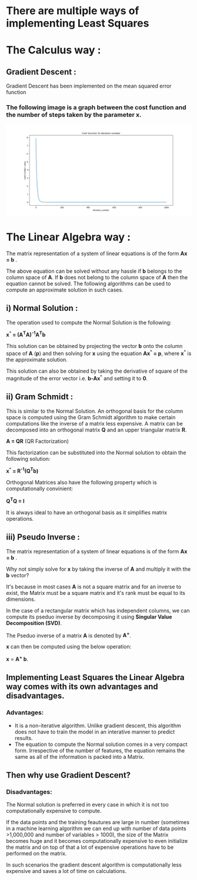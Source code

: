 # There are multiple ways of implementing Least Squares

# The Calculus way : 

## Gradient Descent :
Gradient Descent has been implemented on the mean squared error function

### The following image is a graph between the cost function and the number of steps taken by the parameter x.

![alt tag](https://github.com/sathvikswaminathan/Linear-Regression/raw/master/Linear%20Regression/Gradient%20Descent/gradient_descent.png)

# The Linear Algebra way :

The matrix representation of a system of linear equations is of the form **Ax = b** . 

The above equation can be solved without any hassle if **b** belongs to the column space of **A**. If **b** does not belong to the column space of **A** then the equation cannot be solved. The following algorithms can be used to compute an approximate solution in such cases.

## i) Normal Solution :
The operation used to compute the Normal Solution is the following:

**x<sup>^</sup> = (A<sup>T</sup>A)<sup>-1</sup>A<sup>T</sup>b**

This solution can be obtained by projecting the vector **b** onto the column space of **A** (**p**) and then solving for **x**
using the equation **Ax<sup>^</sup> = p**, where **x<sup>^</sup>** is the approximate solution.

This solution can also be obtained by taking the derivative of square of the magnitude of the error vector i.e. **b-Ax<sup>^</sup>**
and setting it to **0**.

## ii) Gram Schmidt :

This is similar to the Normal Solution. An orthogonal basis for the column space is computed using the  Gram Schmidt algorithm to make certain computations like the inverse of a matrix less expensive. A matrix can be decomposed into an orthogonal matrix **Q** and an upper triangular matrix **R**.

**A = QR** (QR Factorization)

This factorization can be substituted into the Normal solution to obtain the following solution:

**x<sup>^</sup> = R<sup>-1</sup>(Q<sup>T</sup>b)**

Orthogonal Matrices also have the following property which is computationally convinient:

**Q<sup>T</sup>Q = I**

It is always ideal to have an orthogonal basis as it simplifies matrix operations.

## iii) Pseudo Inverse :
The matrix representation of a system of linear equations is of the form **Ax = b** . 

Why not simply solve for **x** by taking the inverse of **A** and multiply it with the **b** vector? 

It's because in most cases **A** is not a square matrix and for an inverse to exist, the Matrix must be a square matrix and it's rank must be equal to its dimensions. 

In the case of a rectangular matrix which has independent columns, we can compute its pseduo inverse by decomposing it using **Singular Value Decomposition (SVD)**. 

The Pseduo inverse of a matrix **A** is denoted by **A<sup>+</sup>**.

**x** can then be computed using the below operation:

**x** = **A<sup>+</sup> b**.

## Implementing Least Squares the Linear Algebra way comes with its own advantages and disadvantages. 

### Advantages:
* It is a non-iterative algorithm. Unlike gradient descent, this algorithm does not have to train the model in an interative manner to predict results.
* The equation to compute the Normal solution comes in a very compact form. Irrespective of the number of features, the equation remains the same as all of the information is packed into a Matrix.

## Then why use Gradient Descent?

### Disadvantages: 
The Normal solution is preferred in every case in which it is not too computationally expensive to compute.

If the data points and the training feautures are large in number (sometimes in a machine learning algorithm we can end up with number of data points >1,000,000 and number of variables > 1000), the size of the Matrix becomes huge and it becomes computationally expensive to even initialize the matrix and on top of that a lot of expensive operations have to be performed on the matrix.

In such scenarios the gradient descent algorithm is computationally less expensive and saves a lot of time on calculations.

